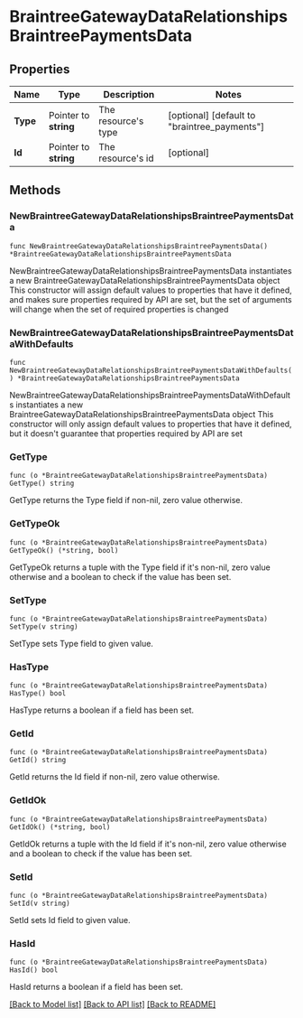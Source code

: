 # BraintreeGatewayDataRelationshipsBraintreePaymentsData

## Properties

Name | Type | Description | Notes
------------ | ------------- | ------------- | -------------
**Type** | Pointer to **string** | The resource&#39;s type | [optional] [default to "braintree_payments"]
**Id** | Pointer to **string** | The resource&#39;s id | [optional] 

## Methods

### NewBraintreeGatewayDataRelationshipsBraintreePaymentsData

`func NewBraintreeGatewayDataRelationshipsBraintreePaymentsData() *BraintreeGatewayDataRelationshipsBraintreePaymentsData`

NewBraintreeGatewayDataRelationshipsBraintreePaymentsData instantiates a new BraintreeGatewayDataRelationshipsBraintreePaymentsData object
This constructor will assign default values to properties that have it defined,
and makes sure properties required by API are set, but the set of arguments
will change when the set of required properties is changed

### NewBraintreeGatewayDataRelationshipsBraintreePaymentsDataWithDefaults

`func NewBraintreeGatewayDataRelationshipsBraintreePaymentsDataWithDefaults() *BraintreeGatewayDataRelationshipsBraintreePaymentsData`

NewBraintreeGatewayDataRelationshipsBraintreePaymentsDataWithDefaults instantiates a new BraintreeGatewayDataRelationshipsBraintreePaymentsData object
This constructor will only assign default values to properties that have it defined,
but it doesn't guarantee that properties required by API are set

### GetType

`func (o *BraintreeGatewayDataRelationshipsBraintreePaymentsData) GetType() string`

GetType returns the Type field if non-nil, zero value otherwise.

### GetTypeOk

`func (o *BraintreeGatewayDataRelationshipsBraintreePaymentsData) GetTypeOk() (*string, bool)`

GetTypeOk returns a tuple with the Type field if it's non-nil, zero value otherwise
and a boolean to check if the value has been set.

### SetType

`func (o *BraintreeGatewayDataRelationshipsBraintreePaymentsData) SetType(v string)`

SetType sets Type field to given value.

### HasType

`func (o *BraintreeGatewayDataRelationshipsBraintreePaymentsData) HasType() bool`

HasType returns a boolean if a field has been set.

### GetId

`func (o *BraintreeGatewayDataRelationshipsBraintreePaymentsData) GetId() string`

GetId returns the Id field if non-nil, zero value otherwise.

### GetIdOk

`func (o *BraintreeGatewayDataRelationshipsBraintreePaymentsData) GetIdOk() (*string, bool)`

GetIdOk returns a tuple with the Id field if it's non-nil, zero value otherwise
and a boolean to check if the value has been set.

### SetId

`func (o *BraintreeGatewayDataRelationshipsBraintreePaymentsData) SetId(v string)`

SetId sets Id field to given value.

### HasId

`func (o *BraintreeGatewayDataRelationshipsBraintreePaymentsData) HasId() bool`

HasId returns a boolean if a field has been set.


[[Back to Model list]](../README.md#documentation-for-models) [[Back to API list]](../README.md#documentation-for-api-endpoints) [[Back to README]](../README.md)


